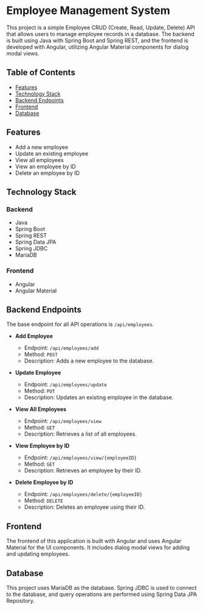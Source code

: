 # Employee Management System

This project is a simple Employee CRUD (Create, Read, Update, Delete) API that allows users to manage employee records in a database. The backend is built using Java with Spring Boot and Spring REST, and the frontend is developed with Angular, utilizing Angular Material components for dialog modal views.

## Table of Contents

- [Features](#features)
- [Technology Stack](#technology-stack)
- [Backend Endpoints](#backend-endpoints)
- [Frontend](#frontend)
- [Database](#database)

## Features

- Add a new employee
- Update an existing employee
- View all employees
- View an employee by ID
- Delete an employee by ID

## Technology Stack

### Backend

- Java
- Spring Boot
- Spring REST
- Spring Data JPA
- Spring JDBC
- MariaDB

### Frontend

- Angular
- Angular Material

## Backend Endpoints

The base endpoint for all API operations is `/api/employees`.

- **Add Employee**
  - Endpoint: `/api/employees/add`
  - Method: `POST`
  - Description: Adds a new employee to the database.

- **Update Employee**
  - Endpoint: `/api/employees/update`
  - Method: `PUT`
  - Description: Updates an existing employee in the database.

- **View All Employees**
  - Endpoint: `/api/employees/view`
  - Method: `GET`
  - Description: Retrieves a list of all employees.

- **View Employee by ID**
  - Endpoint: `/api/employees/view/{employeeID}`
  - Method: `GET`
  - Description: Retrieves an employee by their ID.

- **Delete Employee by ID**
  - Endpoint: `/api/employees/delete/{employeeID}`
  - Method: `DELETE`
  - Description: Deletes an employee using their ID.

## Frontend

The frontend of this application is built with Angular and uses Angular Material for the UI components. It includes dialog modal views for adding and updating employees.

## Database

This project uses MariaDB as the database. Spring JDBC is used to connect to the database, and query operations are performed using Spring Data JPA Repository.


